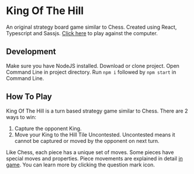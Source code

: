 # King Of The Hill

An original strategy board game similar to Chess. Created using React, Typescript and Sassjs.
[Click here](https://roozgh.github.io/king-of-the-hill) to play against the computer.

## Development

Make sure you have NodeJS installed. Download or clone project. Open Command Line in project directory. Run `npm i` followed by `npm start` in Command Line.

## How To Play

King Of The Hill is a turn based strategy game similar to Chess. There are 2 ways to win:

1. Capture the opponent King.
2. Move your King to the Hill Tile Uncontested. Uncontested means it cannot be captured or moved by the opponent on next turn.

Like Chess, each piece has a unique set of moves. Some pieces have special moves and properties. Piece movements are explained in detail [in game](https://roozgh.github.io/king-of-the-hill). You can learn more by clicking the question mark icon.
